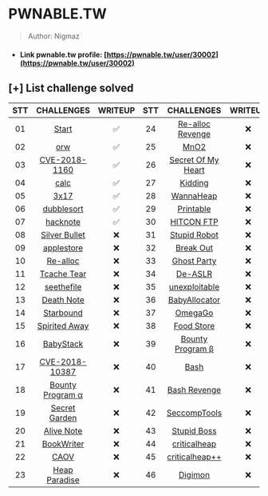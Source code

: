 # PWNABLE.TW

>Author: Nigmaz

- #### Link pwnable.tw profile: [https://pwnable.tw/user/30002](https://pwnable.tw/user/30002)

## [+] List challenge solved

|      STT        |                 CHALLENGES                    |   WRITEUP  |       STT       |                  CHALLENGES                     |  WRITEUP   |
| :-------------: | :-------------------------------------------: |:----------:| :-------------: | :---------------------------------------------: |:----------:|
|       01        | [Start](./Start)                              |✅         |       24        | [Re-alloc Revenge](./Re-alloc%20Revenge)         |❌         |
|       02        | [orw](./orw)                                  |✅         |       25        | [MnO2](./MnO2)                                   |❌         |
|       03        | [CVE-2018-1160](./CVE-2018-1160)              |✅         |       26        | [Secret Of My Heart](./Secret%20Of%20My%20Heart) |❌         |
|       04        | [calc](./calc)                                |✅         |       27        | [Kidding](./Kidding)                             |❌         |
|       05        | [3x17](./3x17)                                |✅         |       28        | [WannaHeap](./WannaHeap)                         |❌         |
|       06        | [dubblesort](./dubblesort)                    |✅         |       29        | [Printable](./Printable)                         |❌         |
|       07        | [hacknote](./hacknote)                        |✅         |       30        | [HITCON FTP](./HITCON%20FTP)                     |❌         |
|       08        | [Silver Bullet](./Silver%20Bullet)            |❌         |       31        | [Stupid Robot](./Stupid%20Robot)                 |❌         |
|       09        | [applestore](./applestore)                    |❌         |       32        | [Break Out](./Break%20Out)                       |❌         |
|       10        | [Re-alloc](./Re-alloc)                        |❌         |       33        | [Ghost Party](./Ghost%20Party)                   |❌         |
|       11        | [Tcache Tear](./Tcache%20Tear)                |❌         |       34        | [De-ASLR](./De-ASLR)                             |❌         |
|       12        | [seethefile](./seethefile)                    |❌         |       35        | [unexploitable](./unexploitable)                 |❌         |
|       13        | [Death Note](./Death%20Note)                  |❌         |       36        | [BabyAllocator](./BabyAllocator)                 |❌         |
|       14        | [Starbound](./Starbound)                      |❌         |       37        | [OmegaGo](./OmegaGo)                             |❌         |
|       15        | [Spirited Away](./Spirited%20Away)            |❌         |       38        | [Food Store ](./Food%20Store)                    |❌         |
|       16        | [BabyStack](./BabyStack)                      |❌         |       39        | [Bounty Program β](./Bounty%20Program%20β)       |❌         |
|       17        | [CVE-2018-10387](./CVE-2018-10387)            |❌         |       40        | [Bash](./Bash)                                   |❌         |
|       18        | [Bounty Program α](./Bounty%20Program%20α)    |❌         |       41        | [Bash Revenge](./Bash%20Revenge)                 |❌         |
|       19        | [Secret Garden](./Secret%20Garden)            |❌         |       42        | [SeccompTools](./SeccompTools)                   |❌         |
|       20        | [Alive Note](./Alive%20Note)                  |❌         |       43        | [Stupid Boss ](./Stupid%20Boss)                  |❌         |
|       21        | [BookWriter](./BookWriter)                    |❌         |       44        | [criticalheap](./criticalheap)                   |❌         |
|       22        | [CAOV](./CAOV)                                |❌         |       45        | [criticalheap++](./criticalheap++)               |❌         |
|       23        | [Heap Paradise](./Heap%20Paradise)            |❌         |       46        | [Digimon](./Digimon)                             |❌         |

